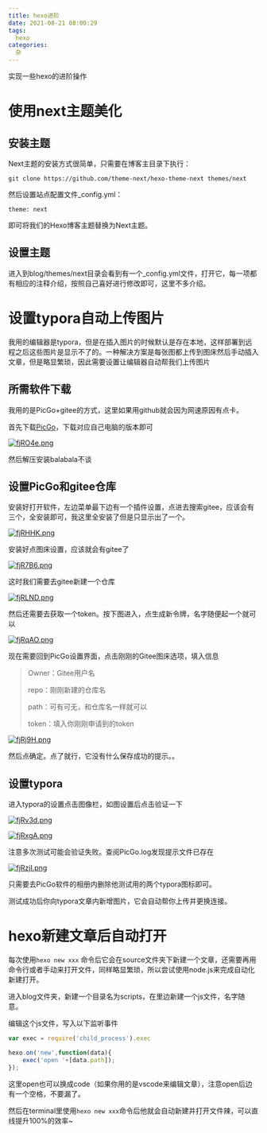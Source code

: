 ```yaml
---
title: hexo进阶
date: 2021-08-21 08:00:29
tags:
  hexo
categories:
  杂
---
```


实现一些hexo的进阶操作

<!--more-->

# 使用next主题美化

## 安装主题

Next主题的安装方式很简单，只需要在博客主目录下执行：

```
git clone https://github.com/theme-next/hexo-theme-next themes/next
```


然后设置站点配置文件_config.yml：

``` 
theme: next
```

即可将我们的Hexo博客主题替换为Next主题。

## 设置主题

进入到blog/themes/next目录会看到有一个_config.yml文件，打开它，每一项都有相应的注释介绍，按照自己喜好进行修改即可，这里不多介绍。

# 设置typora自动上传图片

我用的编辑器是typora，但是在插入图片的时候默认是存在本地，这样部署到远程之后这些图片是显示不了的。一种解决方案是每张图都上传到图床然后手动插入文章，但是略显繁琐，因此需要设置让编辑器自动帮我们上传图片

## 所需软件下载

我用的是PicGo+gitee的方式，这里如果用github就会因为网速原因有点卡。

首先下载[PicGo](https://github.com/Molunerfinn/PicGo/releases)，下载对应自己电脑的版本即可

[![fjRO4e.png](https://z3.ax1x.com/2021/08/21/fjRO4e.png)](https://imgtu.com/i/fjRO4e)

然后解压安装balabala不谈

## 设置PicGo和gitee仓库

安装好打开软件，左边菜单最下边有一个插件设置，点进去搜索gitee，应该会有三个，全安装即可，我这里全安装了但是只显示出了一个。

[![fjRHHK.png](https://z3.ax1x.com/2021/08/21/fjRHHK.png)](https://imgtu.com/i/fjRHHK)

安装好点图床设置，应该就会有gitee了

[![fjR7B6.png](https://z3.ax1x.com/2021/08/21/fjR7B6.png)](https://imgtu.com/i/fjR7B6)

这时我们需要去gitee新建一个仓库

[![fjRLND.png](https://z3.ax1x.com/2021/08/21/fjRLND.png)](https://imgtu.com/i/fjRLND)

然后还需要去获取一个token。按下图进入，点生成新令牌，名字随便起一个就可以

[![fjRqAO.png](https://z3.ax1x.com/2021/08/21/fjRqAO.png)](https://imgtu.com/i/fjRqAO)

现在需要回到PicGo设置界面，点击刚刚的Gitee图床选项，填入信息

> Owner：Gitee用户名
>
> repo：刚刚新建的仓库名
>
> path：可有可无，和仓库名一样就可以
>
> token：填入你刚刚申请到的token

[![fjRj9H.png](https://z3.ax1x.com/2021/08/21/fjRj9H.png)](https://imgtu.com/i/fjRj9H)

然后点确定。点了就行，它没有什么保存成功的提示。。

## 设置typora

进入typora的设置点击图像栏，如图设置后点击验证一下

[![fjRv3d.png](https://z3.ax1x.com/2021/08/21/fjRv3d.png)](https://imgtu.com/i/fjRv3d)

[![fjRxgA.png](https://z3.ax1x.com/2021/08/21/fjRxgA.png)](https://imgtu.com/i/fjRxgA)

注意多次测试可能会验证失败。查阅PicGo.log发现提示文件已存在

[![fjRzjI.png](https://z3.ax1x.com/2021/08/21/fjRzjI.png)](https://imgtu.com/i/fjRzjI)

只需要去PicGo软件的相册内删除他测试用的两个typora图标即可。

测试成功后你向typora文章内新增图片，它会自动帮你上传并更换连接。

# hexo新建文章后自动打开

每次使用`hexo new xxx` 命令后它会在source文件夹下新建一个文章，还需要再用命令行或者手动来打开文件，同样略显繁琐，所以尝试使用node.js来完成自动化新建打开。

进入blog文件夹，新建一个目录名为scripts，在里边新建一个js文件，名字随意。

编辑这个js文件，写入以下监听事件

```javascript
var exec = require('child_process').exec

hexo.on('new',function(data){
	exec('open '+[data.path]);
});
```



这里open也可以换成code（如果你用的是vscode来编辑文章），注意open后边有一个空格，不要漏了。

然后在terminal里使用`hexo new xxx`命令后他就会自动新建并打开文件辣，可以直线提升100%的效率~
